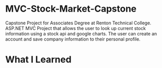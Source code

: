 # MVC-Stock-Market-Capstone
Capstone Project for Associates Degree at Renton Technical College.  ASP.NET MVC Project that allows the user to look up current stock information using a stock api and google charts. The user can create an account and save company information to their personal profile.

# What I Learned
